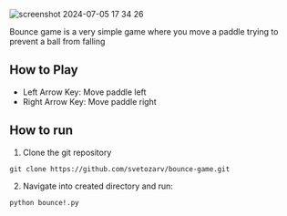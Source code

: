 ![screenshot 2024-07-05 17 34 26](https://github.com/svetozarv/bounce-game/assets/106545363/1513efa9-e4a4-4a62-a7a5-490178285cfc)

Bounce game is a very simple game where you move a paddle trying to prevent a ball from falling

## How to Play
- Left Arrow Key: Move paddle left
- Right Arrow Key: Move paddle right

## How to run
1. Clone the git repository
```
git clone https://github.com/svetozarv/bounce-game.git
```
2. Navigate into created directory and run:
```
python bounce!.py
```
